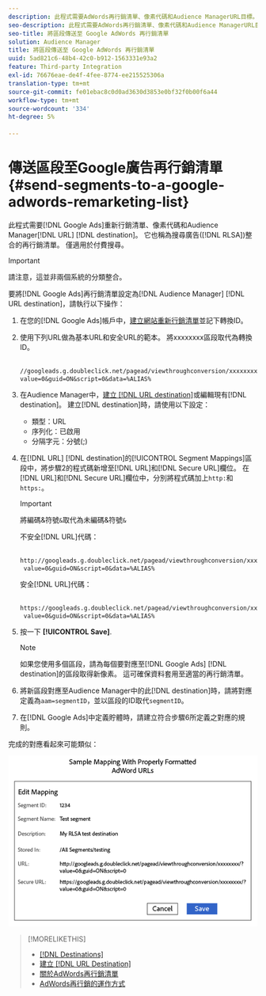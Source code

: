 ```yaml
---
description: 此程式需要AdWords再行銷清單、像素代碼和Audience ManagerURL目標。 它也稱為搜尋廣告(RLSA)整合的再行銷清單。 僅適用於付費搜尋。
seo-description: 此程式需要AdWords再行銷清單、像素代碼和Audience ManagerURL目標。 它也稱為搜尋廣告(RLSA)整合的再行銷清單。 僅適用於付費搜尋。
seo-title: 將區段傳送至 Google AdWords 再行銷清單
solution: Audience Manager
title: 將區段傳送至 Google AdWords 再行銷清單
uuid: 5ad821c6-48b4-42c0-b912-1563331e93a2
feature: Third-party Integration
exl-id: 76676eae-de4f-4fee-8774-ee215525306a
translation-type: tm+mt
source-git-commit: fe01ebac8c0d0ad3630d3853e0bf32f0b00f6a44
workflow-type: tm+mt
source-wordcount: '334'
ht-degree: 5%

---
```


# 傳送區段至Google廣告再行銷清單{#send-segments-to-a-google-adwords-remarketing-list}

此程式需要[!DNL Google Ads]重新行銷清單、像素代碼和Audience Manager[!DNL URL] [!DNL destination]。 它也稱為搜尋廣告([!DNL RLSA])整合的再行銷清單。 僅適用於付費搜尋。

>[!IMPORTANT]
>請注意，這並非兩個系統的分類整合。

要將[!DNL Google Ads]再行銷清單設定為[!DNL Audience Manager] [!DNL URL destination]，請執行以下操作：

1. 在您的[!DNL Google Ads]帳戶中，[建立網站重新行銷清單](https://support.google.com/adwords/answer/2454064?hl=en)並記下轉換ID。
1. 使用下列URL做為基本URL和安全URL的範本。 將xxxxxxxx區段取代為轉換ID。

   ```
    //googleads.g.doubleclick.net/pagead/viewthroughconversion/xxxxxxxx/?value=0&guid=ON&script=0&data=%ALIAS%
   ```

1. 在Audience Manager中，[建立 [!DNL URL destination]](../../features/destinations/create-url-destination.md)或編輯現有[!DNL destination]。 建立[!DNL destination]時，請使用以下設定：
   * 類型：URL
   * 序列化：已啟用
   * 分隔字元：分號(;)

1. 在[!DNL URL] [!DNL destination]的[!UICONTROL Segment Mappings]區段中，將步驟2的程式碼新增至[!DNL URL]和[!DNL Secure URL]欄位。 在[!DNL URL]和[!DNL Secure URL]欄位中，分別將程式碼加上`http:`和`https:`。

   >[!IMPORTANT]
   >
   >將編碼&amp;符號`&`取代為未編碼&amp;符號`&`

   不安全[!DNL URL]代碼：

   ```
    http://googleads.g.doubleclick.net/pagead/viewthroughconversion/xxxxxxxx/?
    value=0&guid=ON&script=0&data=%ALIAS%
   ```

   安全[!DNL URL]代碼：

   ```
    https://googleads.g.doubleclick.net/pagead/viewthroughconversion/xxxxxxxx/?
    value=0&guid=ON&script=0&data=%ALIAS%
   ```

1. 按一下 **[!UICONTROL Save]**.

   >[!NOTE]
   >
   >如果您使用多個區段，請為每個要對應至[!DNL Google Ads] [!DNL destination]的區段取得新像素。 這可確保資料套用至適當的再行銷清單。

1. 將新區段對應至Audience Manager中的此[!DNL destination]時，請將對應定義為`aam=segmentID`，並以區段的ID取代`segmentID`。
1. 在[!DNL Google Ads]中定義貯體時，請建立符合步驟6所定義之對應的規則。

完成的對應看起來可能類似：

![](../assets/rlsa_mapping.png)

>[!MORELIKETHIS]
>
>* [[!DNL Destinations]](../../features/destinations/destinations.md)
>* [建立 [!DNL URL Destination]](../../features/destinations/create-url-destination.md)
>* [關於AdWords再行銷清單](https://support.google.com/adwords/answer/2472738)
>* [AdWords再行銷的運作方式](https://support.google.com/adwords/answer/2454000)

